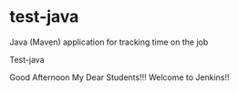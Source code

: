 # test-java
Java (Maven) application for tracking time on the job

Test-java

Good Afternoon My Dear Students!!! Welcome to Jenkins!!
